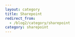 ```yaml
---
layout: category
title: Sharepoint
redirect_from:
  - /blog2/category/sharepoint
category: sharepoint
---
```

